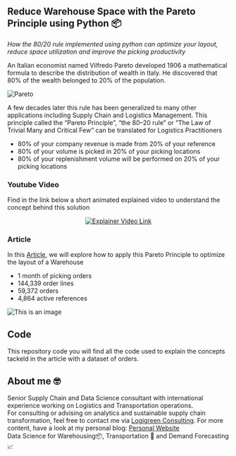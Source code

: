 ## Reduce Warehouse Space with the Pareto Principle using Python 📦
*How the 80/20 rule implemented using python can optimize your layout, reduce space utilization and improve the picking productivity*

An Italian economist named Vilfredo Pareto developed 1906 a mathematical formula to describe the distribution of wealth in Italy. He discovered that 80% of the wealth belonged to 20% of the population.

![Pareto](https://miro.medium.com/max/325/0*f_q2eTFSRsMvk-DZ.jpg)

A few decades later this rule has been generalized to many other applications including Supply Chain and Logistics Management.
This principle called the “Pareto Principle”, “the 80–20 rule” or “The Law of Trivial Many and Critical Few” can be translated for Logistics Practitioners
- 80% of your company revenue is made from 20% of your reference
- 80% of your volume is picked in 20% of your picking locations
- 80% of your replenishment volume will be performed on 20% of your picking locations

### Youtube Video
Find in the link below a short animated explained video to understand the concept behind this solution
<div align="center">
  <a    href="https://www.youtube.com/watch?v=BRjhhdWjPc4"><img src="https://github.com/samirsaci/pareto-warehouse-layout/blob/master/thumbnail.webp" alt="Explainer Video Link"></a>
</div>

### Article
In this [Article](https://towardsdatascience.com/reduce-warehouse-space-with-the-pareto-principle-using-python-e722a6babe0e), we will explore how to apply this Pareto Principle 
to optimize the layout of a Warehouse
- 1 month of picking orders
- 144,339 order lines
- 59,372 orders
- 4,864 active references

![This is an image](https://miro.medium.com/max/581/1*IflUKgeDKIjSiaOkdP1mnw.png)

## Code
This repository code you will find all the code used to explain the concepts tackeld in the article with a dataset of orders.

## About me 🤓
Senior Supply Chain and Data Science consultant with international experience working on Logistics and Transportation operations. \
For consulting or advising on analytics and sustainable supply chain transformation, feel free to contact me via [Logigreen Consulting](https://wwww.logi-green.com/).
For more content, have a look at my personal blog: [Personal Website](https://samirsaci.com) \
Data Science for Warehousing📦, Transportation 🚚 and Demand Forecasting 📈 
